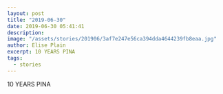```yaml
---
layout: post
title: "2019-06-30"
date: 2019-06-30 05:41:41
description: 
image: "/assets/stories/201906/3af7e247e56ca394dda4644239fb8eaa.jpg"
author: Elise Plain
excerpt: 10 YEARS PINA
tags: 
  - stories
---
```


10 YEARS PINA
<p></p>
